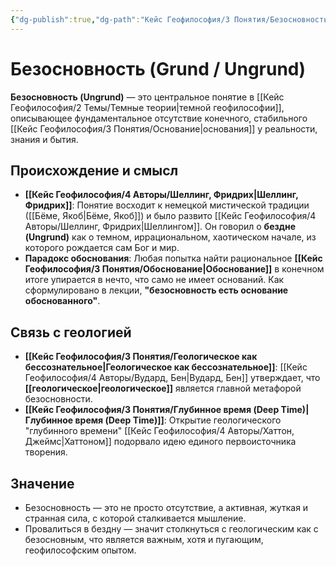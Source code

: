 ```yaml
---
{"dg-publish":true,"dg-path":"Кейс Геофилософия/3 Понятия/Безосновность (Грунд)","permalink":"/kejs-geofilosofiya/3-ponyatiya/bezosnovnost-grund/","dgShowLocalGraph":true}
---
```


# Безосновность (Grund / Ungrund)

**Безосновность (Ungrund)** — это центральное понятие в [[Кейс Геофилософия/2 Темы/Темные теории\|темной геофилософии]], описывающее фундаментальное отсутствие конечного, стабильного [[Кейс Геофилософия/3 Понятия/Основание\|основания]] у реальности, знания и бытия.

## Происхождение и смысл
- **[[Кейс Геофилософия/4 Авторы/Шеллинг, Фридрих\|Шеллинг, Фридрих]]**: Понятие восходит к немецкой мистической традиции ([[Бёме, Якоб\|Бёме, Якоб]]) и было развито [[Кейс Геофилософия/4 Авторы/Шеллинг, Фридрих\|Шеллингом]]. Он говорил о **бездне (Ungrund)** как о темном, иррациональном, хаотическом начале, из которого рождается сам Бог и мир.
- **Парадокс обоснования**: Любая попытка найти рациональное **[[Кейс Геофилософия/3 Понятия/Обоснование\|Обоснование]]** в конечном итоге упирается в нечто, что само не имеет оснований. Как сформулировано в лекции, **"безосновность есть основание обоснованного"**.

## Связь с геологией
- **[[Кейс Геофилософия/3 Понятия/Геологическое как бессознательное\|Геологическое как бессознательное]]**: [[Кейс Геофилософия/4 Авторы/Вудард, Бен\|Вудард, Бен]] утверждает, что **[[геологическое\|геологическое]]** является главной метафорой безосновности.
- **[[Кейс Геофилософия/3 Понятия/Глубинное время (Deep Time)\|Глубинное время (Deep Time)]]**: Открытие геологического "глубинного времени" [[Кейс Геофилософия/4 Авторы/Хаттон, Джеймс\|Хаттоном]] подорвало идею единого первоисточника творения.

## Значение
- Безосновность — это не просто отсутствие, а активная, жуткая и странная сила, с которой сталкивается мышление.
- Провалиться в бездну — значит столкнуться с геологическим как с безосновным, что является важным, хотя и пугающим, геофилософским опытом.